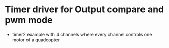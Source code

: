 # Timer driver for Output compare and pwm mode

- timer2 example with 4 channels where every channel controls one motor of a quadcopter 